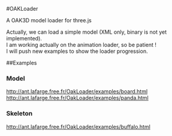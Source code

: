 #OAKLoader  

A OAK3D model loader for three.js  

Actually, we can load a simple model (XML only, binary is not yet implemented).  
I am working actually on the animation loader, so be patient !  
I will push new examples to show the loader progression.

##Examples  

### Model
http://ant.lafarge.free.fr/OakLoader/examples/board.html  
http://ant.lafarge.free.fr/OakLoader/examples/panda.html  

### Skeleton
http://ant.lafarge.free.fr/OakLoader/examples/buffalo.html
